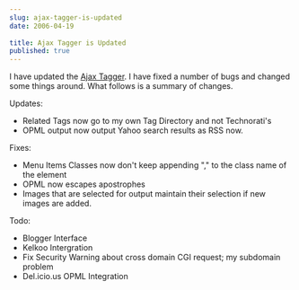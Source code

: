 ```yaml
---
slug: ajax-tagger-is-updated
date: 2006-04-19
 
title: Ajax Tagger is Updated
published: true
---
```

I have updated the <a href="http://ajaxtagger.kinlan.co.uk/" rel="tag">Ajax Tagger</a>. I have fixed a number of bugs and changed some things around.  What follows is a summary of changes.<p />Updates:<ul>
<li>Related Tags now go to my own Tag Directory and not Technorati's</li>
<li>OPML output now output Yahoo search results as RSS now.</li>
</ul><p>Fixes:</p><ul>
<li>Menu Items Classes now don't keep appending "," to the class name of the element</li>
<li>OPML now escapes apostrophes</li>
<li>Images that are selected for output maintain their selection if new images are added.</li>
</ul><p>Todo:</p><ul>
<li>Blogger Interface</li>
<li>Kelkoo Intergration</li>
<li>Fix Security Warning about cross domain CGI request; my subdomain problem</li>
<li>Del.icio.us OPML Integration</li>
</ul><p />

